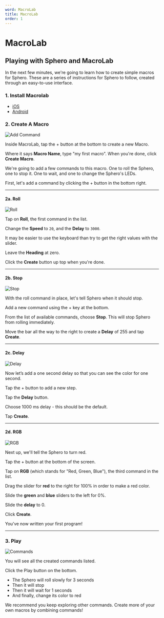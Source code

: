 ```yaml
---
word: MacroLab
title: MacroLab
order: 1
---
```

# MacroLab

## Playing with Sphero and MacroLab

In the next few minutes, we're going to learn how to create simple macros for Sphero.
These are a series of instructions for Sphero to follow, created through an easy-to-use interface.

### 1. Install Macrolab

* [iOS](https://itunes.apple.com/us/app/sphero-macrolab/id519917219?mt=8)
* [Android](https://play.google.com/store/apps/details?id=com.orbotix.macrolab&hl=en)

### 2. Create A Macro

![Add Command](http://i.imgur.com/98OTydO.png)

Inside MacroLab, tap the + button at the bottom to create a new Macro.

Where it says **Macro Name**, type "my first macro".
When you're done, click **Create Macro**.

We're going to add a few commands to this macro.
One to roll the Sphero, one to stop it.
One to wait, and one to change the Sphero's LEDs.

First, let's add a command by clicking the + button in the bottom right.

---

#### 2a. Roll

![Roll](http://i.imgur.com/IFRMfTC.png)

Tap on **Roll**, the first command in the list.

Change the **Speed** to `20`, and the **Delay** to `3000`.

It may be easier to use the keyboard than try to get the right values with the
slider.

Leave the **Heading** at zero.

Click the **Create** button up top when you're done.

---

#### 2b. Stop

![Stop](http://i.imgur.com/qLSDlyZ.png)

With the roll command in place, let's tell Sphero when it should stop.

Add a new command using the + key at the bottom.

From the list of available commands, choose **Stop**.
This will stop Sphero from rolling immediately.

Move the bar all the way to the right to create a **Delay** of 255 and tap **Create**.

---

#### 2c. Delay

![Delay](http://i.imgur.com/xMhJiCQ.png)

Now let’s add a one second delay so that you can see the color for one second.

Tap the + button to add a new step.

Tap the **Delay** button.

Choose 1000 ms delay - this should be the default.

Tap **Create**.

---

#### 2d. RGB

![RGB](http://i.imgur.com/8oiMAWG.png)

Next up, we'll tell the Sphero to turn red.

Tap the + button at the bottom of the screen.

Tap on **RGB** (which stands for "Red, Green, Blue"), the third command in the list.

Drag the slider for **red** to the right for 100% in order to make a red color.

Slide the **green** and **blue** sliders to the left for 0%.

Slide the **delay** to 0.

Click **Create**.

You’ve now written your first program!

---

### 3. Play

![Commands](http://i.imgur.com/X51P32g.png)

You will see all the created commands listed.

Click the Play button on the bottom.

* The Sphero will roll slowly for 3 seconds
* Then it will stop
* Then it will wait for 1 seconds
* And finally, change its color to red

We recommend you keep exploring other commands.
Create more of your own macros by combining commands!

